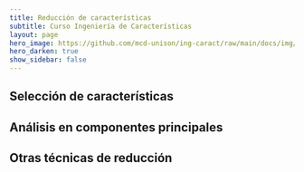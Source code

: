 ```yaml
---
title: Reducción de características 
subtitle: Curso Ingeniería de Características
layout: page
hero_image: https://github.com/mcd-unison/ing-caract/raw/main/docs/img/redu-banner.jpg
hero_darken: true
show_sidebar: false
---
```


## Selección de características



## Análisis en componentes principales



## Otras técnicas de reducción


